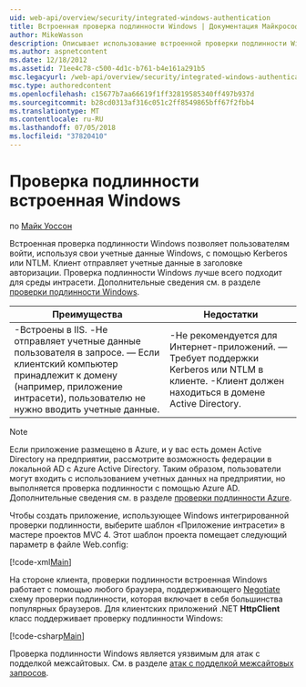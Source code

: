 ```yaml
---
uid: web-api/overview/security/integrated-windows-authentication
title: Встроенная проверка подлинности Windows | Документация Майкрософт
author: MikeWasson
description: Описывает использование встроенной проверки подлинности Windows в ASP.NET Web API.
ms.author: aspnetcontent
ms.date: 12/18/2012
ms.assetid: 71ee4c78-c500-4d1c-b761-b4e161a291b5
msc.legacyurl: /web-api/overview/security/integrated-windows-authentication
msc.type: authoredcontent
ms.openlocfilehash: c15677b7aa66619f1ff32819585340ff497b937d
ms.sourcegitcommit: b28cd0313af316c051c2ff8549865bff67f2fbb4
ms.translationtype: MT
ms.contentlocale: ru-RU
ms.lasthandoff: 07/05/2018
ms.locfileid: "37820410"
---
```

<a name="integrated-windows-authentication"></a>Проверка подлинности встроенная Windows
====================
по [Майк Уоссон](https://github.com/MikeWasson)

Встроенная проверка подлинности Windows позволяет пользователям войти, используя свои учетные данные Windows, с помощью Kerberos или NTLM. Клиент отправляет учетные данные в заголовке авторизации. Проверка подлинности Windows лучше всего подходит для среды интрасети. Дополнительные сведения см. в разделе [проверки подлинности Windows](https://www.iis.net/configreference/system.webserver/security/authentication/windowsauthentication).

| Преимущества | Недостатки |
| --- | --- |
| -Встроены в IIS. -Не отправляет учетные данные пользователя в запросе. — Если клиентский компьютер принадлежит к домену (например, приложение интрасети), пользователю не нужно вводить учетные данные. | -Не рекомендуется для Интернет-приложений. — Требует поддержки Kerberos или NTLM в клиенте. -Клиент должен находиться в домене Active Directory. |

> [!NOTE]
> Если приложение размещено в Azure, и у вас есть домен Active Directory на предприятии, рассмотрите возможность федерации в локальной AD с Azure Active Directory. Таким образом, пользователи могут входить с использованием учетных данных на предприятии, но выполняется проверка подлинности с помощью Azure AD. Дополнительные сведения см. в разделе [проверки подлинности Azure](../../../visual-studio/overview/2012/windows-azure-authentication.md).


Чтобы создать приложение, использующее Windows интегрированной проверки подлинности, выберите шаблон «Приложение интрасети» в мастере проектов MVC 4. Этот шаблон проекта помещает следующий параметр в файле Web.config:

[!code-xml[Main](integrated-windows-authentication/samples/sample1.xml)]

На стороне клиента, проверки подлинности встроенная Windows работает с помощью любого браузера, поддерживающего [Negotiate](http://www.ietf.org/rfc/rfc4559.txt) схему проверки подлинности, которая включает в себя большинства популярных браузеров. Для клиентских приложений .NET **HttpClient** класс поддерживает проверку подлинности Windows:

[!code-csharp[Main](integrated-windows-authentication/samples/sample2.cs)]

Проверка подлинности Windows является уязвимым для атак с подделкой межсайтовых. См. в разделе [атак с подделкой межсайтовых запросов](preventing-cross-site-request-forgery-csrf-attacks.md).
